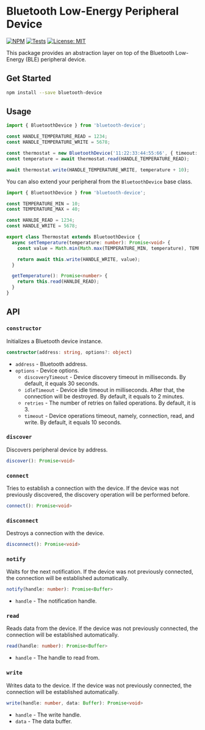 # Bluetooth Low-Energy Peripheral Device
[![NPM](https://img.shields.io/npm/v/bluetooth-device.svg)](https://www.npmjs.com/package/bluetooth-device)
[![Tests](https://github.com/dokmic/bluetooth-device/actions/workflows/tests.yaml/badge.svg?branch=master)](https://github.com/dokmic/bluetooth-device/actions/workflows/tests.yaml)
[![License: MIT](https://img.shields.io/badge/License-MIT-yellow.svg)](https://opensource.org/licenses/MIT)

This package provides an abstraction layer on top of the Bluetooth Low-Energy (BLE) peripheral device.

## Get Started
```bash
npm install --save bluetooth-device
```

## Usage
```typescript
import { BluetoothDevice } from 'bluetooth-device';

const HANDLE_TEMPERATURE_READ = 1234;
const HANDLE_TEMPERATURE_WRITE = 5678;

const thermostat = new BluetoothDevice('11:22:33:44:55:66', { timeout: 1000 });
const temperature = await thermostat.read(HANDLE_TEMPERATURE_READ);

await thermostat.write(HANDLE_TEMPERATURE_WRITE, temperature + 10);
```

You can also extend your peripheral from the `BluetoothDevice` base class.
```typescript
import { BluetoothDevice } from 'bluetooth-device';

const TEMPERATURE_MIN = 10;
const TEMPERATURE_MAX = 40;

const HANLDE_READ = 1234;
const HANDLE_WRITE = 5678;

export class Thermostat extends BluetoothDevice {
  async setTemperature(temperature: number): Promise<void> {
    const value = Math.min(Math.max(TEMPERATURE_MIN, temperature), TEMPERATURE_MAX);

    return await this.write(HANDLE_WRITE, value);
  }

  getTemperature(): Promise<number> {
    return this.read(HANLDE_READ);
  }
}
```

## API
### `constructor`
Initializes a Bluetooth device instance.

```typescript
constructor(address: string, options?: object)
```
- `address` - Bluetooth address.
- `options` - Device options.
  - `discoveryTimeout` - Device discovery timeout in milliseconds. By default, it equals 30 seconds.
  - `idleTimeout` - Device idle timeout in milliseconds. After that, the connection will be destroyed. By default, it equals to 2 minutes.
  - `retries` - The number of retries on failed operations. By default, it is 3.
  - `timeout` - Device operations timeout, namely, connection, read, and write. By default, it equals 10 seconds.

### `discover`
Discovers peripheral device by address.

```typescript
discover(): Promise<void>
```

### `connect`
Tries to establish a connection with the device.
If the device was not previously discovered, the discovery operation will be performed before.

```typescript
connect(): Promise<void>
```

### `disconnect`
Destroys a connection with the device.

```typescript
disconnect(): Promise<void>
```

### `notify`
Waits for the next notification.
If the device was not previously connected, the connection will be established automatically.

```typescript
notify(handle: number): Promise<Buffer>
```
- `handle` - The notification handle.

### `read`
Reads data from the device.
If the device was not previously connected, the connection will be established automatically.

```typescript
read(handle: number): Promise<Buffer>
```
- `handle` - The handle to read from.

### `write`
Writes data to the device.
If the device was not previously connected, the connection will be established automatically.

```typescript
write(handle: number, data: Buffer): Promise<void>
```
- `handle` - The write handle.
- `data` - The data buffer.
